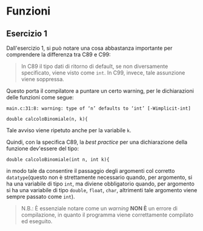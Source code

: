 # Funzioni
## Esercizio 1
Dall'esercizio 1, si può notare una cosa abbastanza importante per comprendere la differenza tra C89 e C99:

> In C89 il tipo dati di ritorno di default, se non diversamente specificato, viene visto come ``int``.
In C99, invece, tale assunzione viene soppressa.

Questo porta il compilatore a puntare un certo warning, per le dichiarazioni delle funzioni come segue:

    main.c:31:8: warning: type of ‘n’ defaults to ‘int’ [-Wimplicit-int]
    
    double calcoloBinomiale(n, k){
    
Tale avviso viene ripetuto anche per la variabile ``k``.

Quindi, con la specifica C89, la _best practice_ per una dichiarazione della funzione dev'essere del tipo:

    double calcoloBinomiale(int n, int k){

in modo tale da consentire il passaggio degli argomenti col corretto ``datatype``(questo non è strettamente necessario quando, per argomento, si ha una variabile di tipo ``int``, ma diviene obbligatorio quando, per argomento si ha una variabile di tipo ``double``, ``float``, ``char``, altrimenti tale argomento viene sempre passato come ``int``).


> N.B.: È essenziale notare come un _warning_ **NON È** un errore di compilazione, in quanto il programma viene correttamente compilato ed eseguito.



